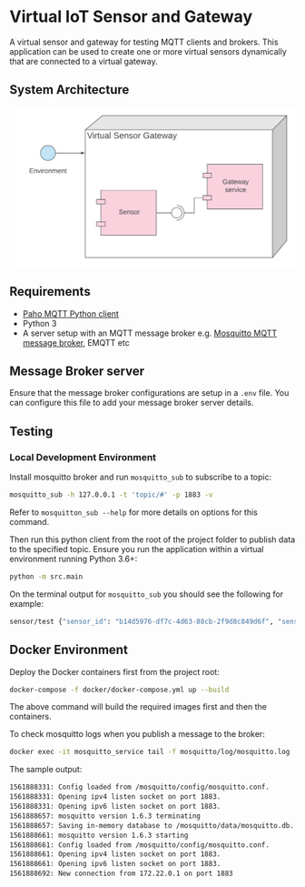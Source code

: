 # Virtual IoT Sensor and Gateway
A virtual sensor and gateway for testing MQTT clients and brokers. This application can be used to create one or more virtual sensors dynamically that are connected to a virtual gateway.

## System Architecture
![system architecture](/docs/virtual_sensor_architecture.png)

## Requirements

* [Paho MQTT Python client](http://www.eclipse.org/paho/clients/python/docs/)
* Python 3
* A server setup with an MQTT message broker e.g. [Mosquitto MQTT message broker](https://mosquitto.org/), EMQTT etc

## Message Broker server
Ensure that the message broker configurations are setup in a `.env` file. You can configure this file to add your message broker server details.


## Testing

### Local Development Environment
Install mosquitto broker and run `mosquitto_sub` to subscribe to a topic:

```bash
mosquitto_sub -h 127.0.0.1 -t 'topic/#' -p 1883 -v
```

Refer to `mosquitton_sub --help` for more details on options for this command.

Then run this python client from the root of the project folder to publish data to the specified topic. Ensure you run the application within a virtual environment running Python 3.6+:

```bash
python -m src.main
```

On the terminal output for `mosquitto_sub` you should see the following for example:

```bash
sensor/test {"sensor_id": "b14d5976-df7c-4d63-88cb-2f9d8c849d6f", "sensor_type": "humidity", "sensor_measurement_unit": "degrees_celsius", "sensor_measurement": 2}
```

## Docker Environment

Deploy the Docker containers first from the project root:

```bash
docker-compose -f docker/docker-compose.yml up --build
```

The above command will build the required images first and then the containers.

To check mosquitto logs when you publish a message to the broker:

```bash
docker exec -it mosquitto_service tail -f mosquitto/log/mosquitto.log
```

The sample output:

```bash
1561888331: Config loaded from /mosquitto/config/mosquitto.conf.
1561888331: Opening ipv4 listen socket on port 1883.
1561888331: Opening ipv6 listen socket on port 1883.
1561888657: mosquitto version 1.6.3 terminating
1561888657: Saving in-memory database to /mosquitto/data/mosquitto.db.
1561888661: mosquitto version 1.6.3 starting
1561888661: Config loaded from /mosquitto/config/mosquitto.conf.
1561888661: Opening ipv4 listen socket on port 1883.
1561888661: Opening ipv6 listen socket on port 1883.
1561888692: New connection from 172.22.0.1 on port 1883
```